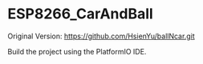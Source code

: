# ESP8266_CarAndBall

Original Version: https://github.com/HsienYu/ballNcar.git

Build the project using the PlatformIO IDE.
